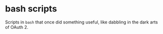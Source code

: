 # bash scripts

Scripts in `bash` that once did something useful, like dabbling in the dark arts of OAuth 2.
